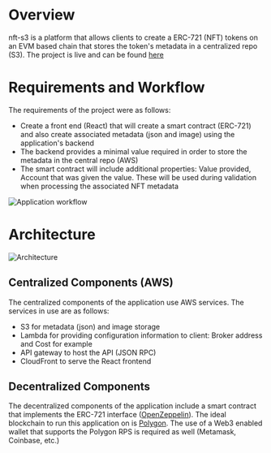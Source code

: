 # Overview

nft-s3 is a platform that allows clients to create a ERC-721 (NFT) tokens on an EVM based chain that stores the token's metadata in a centralized repo (S3).  The project is live and can be found [here](https://thequicknft.com)

# Requirements and Workflow

The requirements of the project were as follows:

- Create a front end (React) that will create a smart contract (ERC-721) and also create associated metadata (json and image) using the application's backend
- The backend provides a minimal value required in order to store the metadata in the central repo (AWS)
- The smart contract will include additional properties: Value provided, Account that was given the value.  These will be used during validation when processing the associated NFT metadata

<img src="https://mk-nft-token-document.s3.amazonaws.com/nft-s3-process-chart.jpg" alt="Application workflow"></img>

# Architecture

<img src="https://mk-nft-token-document.s3.amazonaws.com/nfts3-architecture.jpg" alt="Architecture"></img>

## Centralized Components (AWS)

The centralized components of the application use AWS services.  The services in use are as follows:
- S3 for metadata (json) and image storage
- Lambda for providing configuration information to client: Broker address and Cost for example
- API gateway to host the API (JSON RPC)
- CloudFront to serve the React frontend

## Decentralized Components

The decentralized components of the application include a smart contract that implements the ERC-721 interface ([OpenZeppelin](https://github.com/OpenZeppelin/openzeppelin-contracts)).  The ideal blockchain to run this application on is [Polygon](https://polygon.technology/).  The use of a Web3 enabled wallet that supports the Polygon RPS is required as well (Metamask, Coinbase, etc.)


